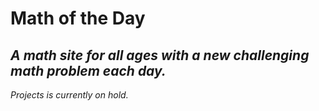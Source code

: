 # Math of the Day
## *A math site for all ages with a new challenging math problem each day.*

*Projects is currently on hold.*
